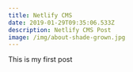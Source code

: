 ```yaml
---
title: Netlify CMS
date: 2019-01-29T09:35:06.533Z
description: Netlify CMS Post
image: /img/about-shade-grown.jpg
---
```

This is my first post
